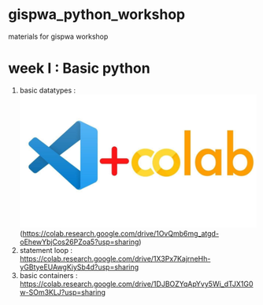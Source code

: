 # gispwa_python_workshop
materials for gispwa workshop

# week I : Basic python
1. basic datatypes : ![alt text](https://github.com/crescendonow/gispwa_python_workshop/blob/main/vscode_colab.jpeg)
(https://colab.research.google.com/drive/1OvQmb6mg_atgd-oEhewYbjCos26PZoa5?usp=sharing)
2. statement loop : https://colab.research.google.com/drive/1X3Px7KajrneHh-yGBtyeEUAwgKiySb4d?usp=sharing
3. basic containers : https://colab.research.google.com/drive/1DJBOZYqApYvy5Wi_dTJX1G0w-SOm3KLJ?usp=sharing


